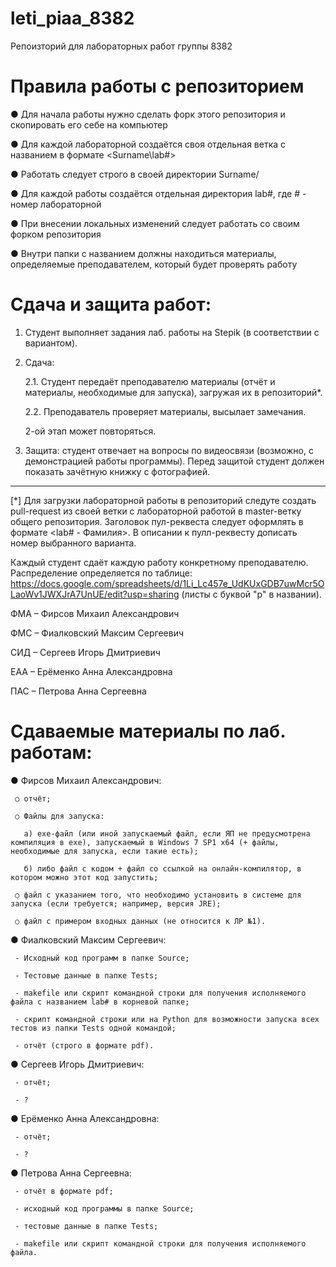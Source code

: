 # leti_piaa_8382
Репоизторий для лабораторных работ группы 8382
# Правила работы с репозиторием
   ● Для начала работы нужно сделать форк этого репозитория и скопировать его себе на компьютер
   
   ● Для каждой лабораторной создаётся своя отдельная ветка c названием в формате <Surname\lab#>
   
   ● Работать следует строго в своей директории Surname/
   
   ● Для каждой работы создаётся отдельная директория lab#, где # - номер лабораторной
   
   ● При внесении локальных изменений следует работать со своим форком репозитория
   
   ● Внутри папки с названием должны находиться материалы, определяемые преподавателем, который будет проверять работу
   
   
# Сдача и защита работ:
1. Студент выполняет задания лаб. работы на Stepik (в соответствии с вариантом).

2. Сдача:

   2.1. Студент передаёт преподавателю материалы (отчёт и материалы, необходимые для запуска), загружая их в репозиторий*.

   2.2. Преподаватель проверяет материалы, высылает замечания.

   2-ой этап может повторяться.

3. Защита: студент отвечает на вопросы по видеосвязи (возможно, с демонстрацией работы программы). Перед защитой студент должен показать зачётную книжку с фотографией.

---

   [*] Для загрузки лабораторной работы в репозиторий следуте создать pull-request из своей ветки с лабораторной работой в master-ветку общего репозитория. Заголовок пул-реквеста следует оформлять в формате <lab# - Фамилия>. В описании к пулл-реквесту дописать номер выбранного варианта.
   
   Каждый студент сдаёт каждую работу конкретному преподавателю. Распределение определяется по таблице: https://docs.google.com/spreadsheets/d/1Li_Lc457e_UdKUxGDB7uwMcr5OLaoWv1JWXJrA7UnUE/edit?usp=sharing (листы с буквой "р" в названии).
   
   ФМА – Фирсов Михаил Александрович

   ФМС – Фиалковский Максим Сергеевич

   СИД – Сергеев Игорь Дмитриевич

   ЕАА – Ерёменко Анна Александровна

   ПАС – Петрова Анна Сергеевна

   
   # Сдаваемые материалы по лаб. работам:
   ● Фирсов Михаил Александрович:
   
     ○ отчёт;
     
     ○ Файлы для запуска:
     
       а) exe-файл (или иной запускаемый файл, если ЯП не предусмотрена компиляция в exe), запускаемый в Windows 7 SP1 x64 (+ файлы, необходимые для запуска, если такие есть);
      
       б) либо файл с кодом + файл со ссылкой на онлайн-компилятор, в котором можно этот код запустить;
     
     ○ файл с указанием того, что необходимо установить в системе для запуска (если требуется; например, версия JRE);
     
     ○ файл с примером входных данных (не относится к ЛР №1).
     
   ● Фиалковский Максим Сергеевич:
   
     - Исходный код программ в папке Source;
     
     - Тестовые данные в папке Tests;
     
     - makefile или скрипт командной строки для получения исполняемого файла с названием lab# в корневой папке;
     
     - скрипт командной строки или на Python для возможности запуска всех тестов из папки Tests одной командой;
     
     - отчёт (строго в формате pdf).
     
   ● Сергеев Игорь Дмитриевич:
   
     - отчёт;
     
     - ?
   
   ● Ерёменко Анна Александровна:
   
     - отчёт;
     
     - ?
   
   ● Петрова Анна Сергеевна:
   
     - отчёт в формате pdf;
     
     - исходный код программы в папке Source;
     
     - тестовые данные в папке Tests;
     
     - makefile или скрипт командной строки для получения исполняемого файла.
     
   
